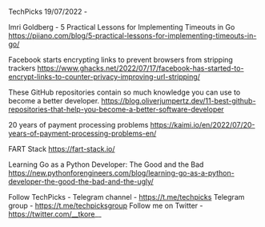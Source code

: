 TechPicks 19/07/2022 -

Imri Goldberg - 5 Practical Lessons for Implementing Timeouts in Go
https://piiano.com/blog/5-practical-lessons-for-implementing-timeouts-in-go/

Facebook starts encrypting links to prevent browsers from stripping trackers
https://www.ghacks.net/2022/07/17/facebook-has-started-to-encrypt-links-to-counter-privacy-improving-url-stripping/

These GitHub repositories contain so much knowledge you can use to become a better developer.
https://blog.oliverjumpertz.dev/11-best-github-repositories-that-help-you-become-a-better-software-developer

20 years of payment processing problems
https://kaimi.io/en/2022/07/20-years-of-payment-processing-problems-en/

FART Stack
https://fart-stack.io/

Learning Go as a Python Developer: The Good and the Bad
https://new.pythonforengineers.com/blog/learning-go-as-a-python-developer-the-good-the-bad-and-the-ugly/

Follow TechPicks -
Telegram channel - https://t.me/techpicks
Telegram group - https://t.me/techpicksgroup
Follow me on Twitter - https://twitter.com/__tkore__